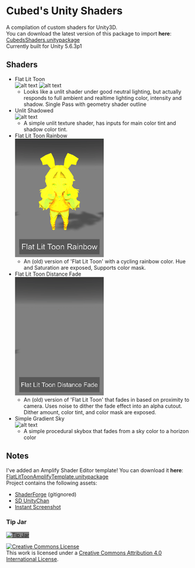 Cubed's Unity Shaders
============

A compilation of custom shaders for Unity3D.  
You can download the latest version of this package to import **here**: [CubedsShaders.unitypackage](https://github.com/cubedparadox/Cubeds-Unity-Shaders/raw/master/Packages/CubedsShaders.unitypackage)  
Currently built for Unity 5.6.3p1

## Shaders
* Flat Lit Toon  
![alt text](Media/Flat_Lit_Toon.png) ![alt text](Media/Flat_Lit_Toon_Inspector.png)
  * Looks like a unlit shader under good neutral lighting, but actually responds to full ambient and realtime lighting color, intensity and shadow. Single Pass with geometry shader outline
* Unlit Shadowed  
![alt text](Media/Unlit_Shadowed_thumb.png)
  * A simple unlit texture shader, has inputs for main color tint and shadow color tint.
* Flat Lit Toon Rainbow  
![alt text](Media/Flat_Lit_Toon_Rainbow.gif)
  * An (old) version of 'Flat Lit Toon' with a cycling rainbow color. Hue and Saturation are exposed, Supports color mask.
* Flat Lit Toon Distance Fade  
![alt text](Media/Flat_Lit_Toon_Distance_Fade.gif)
  * An (old) version of 'Flat Lit Toon' that fades in based on proximity to camera. Uses noise to dither the fade effect into an alpha cutout. Dither amount, color tint, and color mask are exposed.
* Simple Gradient Sky  
![alt text](Media/Simple_Gradient_Sky_thumb.png)
  * A simple procedural skybox that fades from a sky color to a horizon color

## Notes
I've added an Amplify Shader Editor template! You can download it **here**: [FlatLitToonAmplifyTemplate.unitypackage](https://github.com/cubedparadox/Cubeds-Unity-Shaders/raw/master/Packages/FlatLitToonAmplifyTemplate.unitypackage)  
Project contains the following assets:  
* <a href="http://acegikmo.com/shaderforge/">ShaderForge</a> (gitignored)
* <a href="http://unity-chan.com/">SD UnityChan</a>
* <a href="http://saadkhawaja.com/instant-hi-res-screenshot/">Instant Screenshot</a>

### Tip Jar  
<a href="https://digitaltipjar.com/cubedparadox?_external=true"><img alt="Tip Jar" style="border-width: 0; background-color: grey;" src="Media/tipbutton.png" /></a>

<a rel="license" href="http://creativecommons.org/licenses/by/4.0/"><img alt="Creative Commons License" style="border-width:0" src="https://i.creativecommons.org/l/by/4.0/88x31.png" /></a><br />This work is licensed under a <a rel="license" href="http://creativecommons.org/licenses/by/4.0/">Creative Commons Attribution 4.0 International License</a>.
